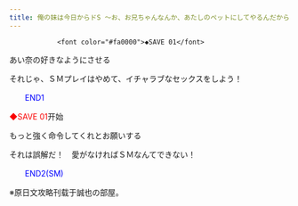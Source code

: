 ```yaml
---
title: 俺の妹は今日からドS ～お、お兄ちゃんなんか、あたしのペットにしてやるんだからっ～　攻略
---
```


                <font color="#fa0000">◆SAVE 01</font>

あい奈の好きなようにさせる

それじゃ、ＳＭプレイはやめて、イチャラブなセックスをしよう！

<font color="#0000ff">　　END1</font>



<font color="#fa0000">◆SAVE 01</font>开始

もっと強く命令してくれとお願いする

それは誤解だ！　愛がなければＳＭなんてできない！

<font color="#0000ff">　　END2(SM)</font>



※原日文攻略刊载于誠也の部屋。


              
